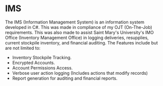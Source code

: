 # IMS
The IMS (Information Management System) is an information system developed in C#. This was made in compliance of my OJT (On-The-Job) requirements. This was also made to assist Saint Mary's University's IMO Office (Inventory Management Office) in logging deliveries, resupplies, current stockpile inventory, and financial auditing.
The Features include but are not limited to:
- Inventory Stockpile Tracking.
- Encrypted Accounts.
- Account Permissions Access.
- Verbose user action logging (Includes actions that modify records)
- Report generation for auditing and financial reports.
